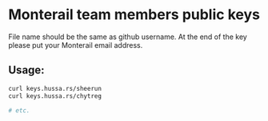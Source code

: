 # Monterail team members public keys

File name should be the same as github username.
At the end of the key please put your Monterail email address.

## Usage:

```bash
curl keys.hussa.rs/sheerun
curl keys.hussa.rs/chytreg

# etc.
```
